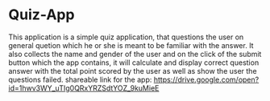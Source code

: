# Quiz-App
This application is a simple quiz application, that questions the user on general quetion which he or 
she is meant to be familiar with the answer. 
It also collects the name and gender of the user and on the click of the submit button which the app contains, 
it will calculate and display correct question answer with the total point scored by the user as well as show 
the user the questions failed.
shareable link for the app: https://drive.google.com/open?id=1hwv3WY_uTIg0QRxYRZSdtYOZ_9kuMieE
